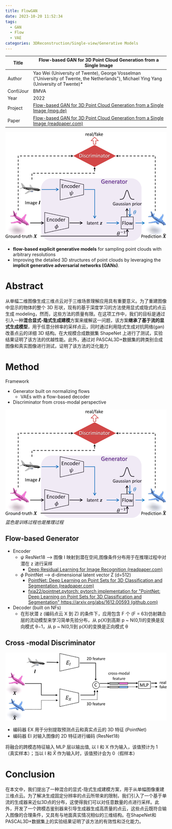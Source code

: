 ```yaml
---
title: FlowGAN
date: 2023-10-20 11:52:34
tags:
  - GAN
  - Flow
  - VAE
categories: 3DReconstruction/Single-view/Generative Models
---
```


| Title     | Flow-based GAN for 3D Point Cloud Generation from a Single Image                                                                                                                 |
| --------- | -------------------------------------------------------------------------------------------------------------------------------------------------------------------------------- |
| Author    | Yao Wei (University of Twente), George Vosselman ("University of Twente, the Netherlands"), Michael Ying Yang (University of Twente)\*                                           |
| Conf/Jour | BMVA                                                                                                                                                                             |
| Year      | 2022                                                                                                                                                                             |
| Project   | [Flow-based GAN for 3D Point Cloud Generation from a Single Image (mpg.de)](https://bmvc2022.mpi-inf.mpg.de/569/)                                                                |
| Paper     | [Flow-based GAN for 3D Point Cloud Generation from a Single Image (readpaper.com)](https://readpaper.com/pdf-annotate/note?pdfId=4677468038203719681&noteId=2011515461854903552) |

![image.png|555](https://raw.githubusercontent.com/qiyun71/Blog_images/main/pictures/20231019162233.png)

- **flow-based explicit generative models** for sampling point clouds with arbitrary resolutions
- Improving the detailed 3D structures of point clouds by leveraging the **implicit generative adversarial networks (GANs)**.

<!-- more -->

# Abstract

从单幅二维图像生成三维点云对于三维场景理解应用具有重要意义。为了重建图像中显示的物体的整个 3D 形状，现有的基于深度学习的方法使用显式或隐式的点云生成 modeling，然而，这些方法的质量有限。在这项工作中，我们的目标是通过引入一种**混合显式-隐式生成建模**方案来缓解这一问题，该方案**继承了基于流的显式生成模型**，用于任意分辨率的采样点云，同时通过利用隐式生成对抗网络(gan)改善点云的详细 3D 结构。在大规模合成数据集 ShapeNet 上进行了测试，实验结果证明了该方法的优越性能。此外，通过对 PASCAL3D+数据集的跨类别合成图像和真实图像进行测试，证明了该方法的泛化能力

# Method

Framework

- Generator built on normalizing flows
  - VAEs with a flow-based decoder
- Discriminator from cross-modal perspective

![image.png|333](https://raw.githubusercontent.com/qiyun71/Blog_images/main/pictures/20231019162233.png)
_蓝色是训练过程也是推理过程_

## Flow-based Generator

- Encoder
  - $\psi$ ResNet18 --> 图像 I 映射到潜在空间,图像条件分布用于在推理过程中对潜在 z 进行采样
    - [Deep Residual Learning for Image Recognition (readpaper.com)](https://readpaper.com/pdf-annotate/note?pdfId=4544567041242849281&noteId=2011522466393902336)
  - $\phi$ PointNet --> d-dimensional latent vector Z (d=512)
    - [PointNet: Deep Learning on Point Sets for 3D Classification and Segmentation (readpaper.com)](https://readpaper.com/pdf-annotate/note?pdfId=4500216149471551490&noteId=2011522008392682752)
    - [fxia22/pointnet.pytorch: pytorch implementation for "PointNet: Deep Learning on Point Sets for 3D Classification and Segmentation" https://arxiv.org/abs/1612.00593 (github.com)](https://github.com/fxia22/pointnet.pytorch)
- Decoder (built on NFs)
  - 在形状潜 z (编码点云 X 到 Z) 的条件下，应用包含 F 个 (F = 63)仿射耦合层的流动模型来学习简单先验分布，从 p(X)到高斯 p ~ N(0,1)的变换是反向模式 θ−1，从 p ~ N(0,1)到 p(X)的变换是正向模式 θ

  

## Cross -modal Discriminator

![image.png|666](https://raw.githubusercontent.com/qiyun71/Blog_images/main/pictures/20231021110741.png)

- 编码器 EX 用于分别提取预测点云和真实点云的 3D 特征 (PointNet)
- 编码器 EI 对输入图像的 2D 特征进行编码 (ResNet18)

将融合的跨模态特征输入 MLP 层以输出值, 以 I 和 X 作为输入，该值预计为 1（真实样本）；当以 I 和 $\hat{X}$ 作为输入时，该值预计会为 0（假样本）


# Conclusion

在本文中，我们提出了一种混合的显式-隐式生成建模方案，用于从单幅图像重建三维点云。为了解决生成固定分辨率的点云所带来的限制，我们引入了一个基于单流的生成器来近似3D点的分布，这使得我们可以对任意数量的点进行采样。此外，开发了一个跨模态鉴别器来引导生成器生成高质量的点云，这些点云既符合输入图像的合理条件，又具有与地面真实情况相似的三维结构。在ShapeNet和PASCAL3D+数据集上的实验结果证明了该方法的有效性和泛化能力。